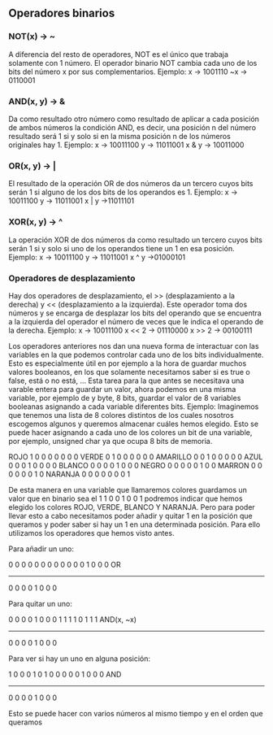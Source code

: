 ## Operadores binarios

### NOT(x) -> ~
A diferencia del resto de operadores, NOT es el único que trabaja solamente con 1 número.
El operador binario NOT cambia cada uno de los bits del número x por sus complementarios. Ejemplo:
		x 	-> 1001110
		~x -> 0110001

### AND(x, y) -> &
Da como resultado otro número como resultado de aplicar a cada posición de ambos números la condición AND, es decir, una posición n del número resultado será 1 si y solo si en la misma posición n de los números originales hay 1. Ejemplo:
		x 		->	10011100
		y 		->	11011001
		x & y ->  10011000
		
### OR(x, y) -> |
El resultado de la operación OR de dos números da un tercero cuyos bits serán 1 si alguno de los dos bits de los operandos es 1. Ejemplo:
		x 		->	10011100
		y 		->	11011001
		x | y  ->11011101

### XOR(x, y) -> ^
La operación XOR de dos números da como resultado un tercero cuyos bits serán 1 si y solo si uno de los operandos tiene un 1 en esa posición. Ejemplo:
		x 		->	10011100
		y 		->	11011001
		x ^ y ->01000101
		
		
### Operadores de desplazamiento
Hay dos operadores de desplazamiento, el >> (desplazamiento a la derecha)  y << (desplazamiento a la izquierda). Este operador toma dos números y se encarga de desplazar los bits del operando que se encuentra a la izquierda del operador el número de veces que le indica el operando de la derecha. Ejemplo:
		x			->  10011100
		x << 2 	->	01110000
		x >> 2	->	00100111
		
	
	
Los operadores anteriores nos dan una nueva forma de interactuar con las variables en la que podemos controlar cada uno de los bits individualmente. 
Esto es especialmente útil en por ejemplo a la hora de guardar muchos valores booleanos, en los que solamente necesitamos saber si es true o false, está o no está, ...
Esta tarea para la que antes se necesitava una varable entera para guardar un valor, ahora podemos en una misma variable, por ejemplo de y byte, 8 bits, guardar el valor de 8 variables booleanas asignando a cada variable diferentes bits. 
Ejemplo:
 Imaginemos que tenemos una lista de 8 colores distintos de los cuales nosotros escogemos algunos y queremos almacenar cuáles hemos elegido.
 Esto se puede hacer asignando a cada uno de los colores un bit de una variable, por ejemplo, unsigned char ya que ocupa 8 bits de memoria.
 
 ROJO				 1 0 0 0 0 0 0 0
 VERDE				0 1 0 0 0 0 0 0
 AMARILLO 		 0 0 1 0 0 0 0 0
 AZUL				  0 0 0 1 0 0 0 0 
 BLANCO			  0 0 0 0 1 0 0 0 
 NEGRO				0 0 0 0 0 1 0 0 
 MARRON			  0 0 0 0 0 0 1 0 
 NARANJA		  0 0 0 0 0 0 0 1
 
 De esta manera en una variable que llamaremos colores guardamos un valor que en binario sea el  1 1 0 0 1 0 0 1  podremos indicar que hemos elegido los colores ROJO, VERDE, BLANCO Y NARANJA.
 Pero para poder llevar esto a cabo necesitamos poder añadir y quitar 1 en la posición que queramos y poder saber si hay un 1 en una determinada posición. Para ello utilizamos los operadores que hemos visto antes.
 
 Para añadir un uno:
 
 0 0 0 0 0 0 0 0
 0 0 0 0 1 0 0 0	OR
____________
0 0 0 0 1 0 0 0


Para quitar un uno:

0 0 0 0 1 0 0 0
1  1  1 1 0 1 1  1 		AND(x, ~x)
____________
0 0 0 0 1 0 0 0


Para ver si hay un uno en alguna posición:

 1 0 0 0 1 0 1 0
 0 0 0 0 1 0 0 0	AND
____________
0 0 0 0 1 0 0 0


Esto se puede hacer con varios números al mismo tiempo y en el orden que queramos